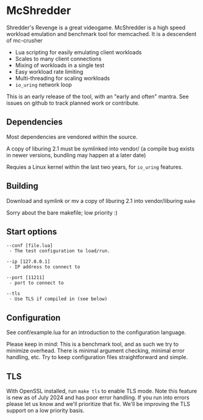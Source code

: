 # McShredder

Shredder's Revenge is a great videogame. McShredder is a high speed workload
emulation and benchmark tool for memcached. It is a descendent of mc-crusher

- Lua scripting for easily emulating client workloads
- Scales to many client connections
- Mixing of workloads in a single test
- Easy workload rate limiting
- Multi-threading for scaling workloads
- `io_uring` network loop

This is an early release of the tool, with an "early and often" mantra. See
issues on github to track planned work or contribute.

## Dependencies

Most dependencies are vendored within the source.

A copy of liburing 2.1 must be symlinked into vendor/
(a compile bug exists in newer versions, bundling may happen at a later date)

Requies a Linux kernel within the last two years, for `io_uring` features.

## Building

Download and symlink or mv a copy of liburing 2.1 into vendor/liburing
`make`

Sorry about the bare makefile; low priority :)

## Start options

```
--conf [file.lua]
 - The test configuration to load/run.

--ip [127.0.0.1]
 - IP address to connect to

--port [11211]
 - port to connect to

--tls
 - Use TLS if compiled in (see below)
```

## Configuration

See conf/example.lua for an introduction to the configuration language.

Please keep in mind: This is a benchmark tool, and as such we try to minimize
overhead. There is minimal argument checking, minimal error handling, etc. Try
to keep configuration files straightforward and simple.

## TLS

With OpenSSL installed, run `make tls` to enable TLS mode. Note this feature
is new as of July 2024 and has poor error handling. If you run into errors
please let us know and we'll prioritize that fix. We'll be improving the TLS
support on a low priority basis.
